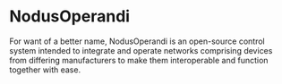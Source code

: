 # NodusOperandi
For want of a better name, NodusOperandi is an open-source control system intended to integrate and operate networks
comprising devices from differing manufacturers to make them interoperable and function together with ease.
